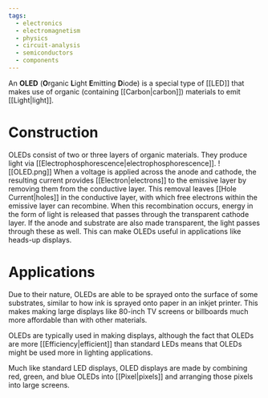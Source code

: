 ```yaml
---
tags:
  - electronics
  - electromagnetism
  - physics
  - circuit-analysis
  - semiconductors
  - components
---
```

An **OLED** (**O**rganic **L**ight **E**mitting **D**iode) is a special type of [[LED]] that makes use of organic (containing [[Carbon|carbon]]) materials to emit [[Light|light]].

# Construction

OLEDs consist of two or three layers of organic materials. They produce light via [[Electrophosphorescence|electrophosphorescence]]. 
![[OLED.png]]
When a voltage is applied across the anode and cathode, the resulting current provides [[Electron|electrons]] to the emissive layer by removing them from the conductive layer. This removal leaves [[Hole Current|holes]] in the conductive layer, with which free electrons within the emissive layer can recombine. When this recombination occurs, energy in the form of light is released that passes through the transparent cathode layer. If the anode and substrate are also made transparent, the light passes through these as well. This can make OLEDs useful in applications like heads-up displays.

# Applications

Due to their nature, OLEDs are able to be sprayed onto the surface of some substrates, similar to how ink is sprayed onto paper in an inkjet printer. This makes making large displays like 80-inch TV screens or billboards much more affordable than with other materials. 

OLEDs are typically used in making displays, although the fact that OLEDs are more [[Efficiency|efficient]] than standard LEDs means that OLEDs might be used more in lighting applications.

Much like standard LED displays, OLED displays are made by combining red, green, and blue OLEDs into [[Pixel|pixels]] and arranging those pixels into large screens. 